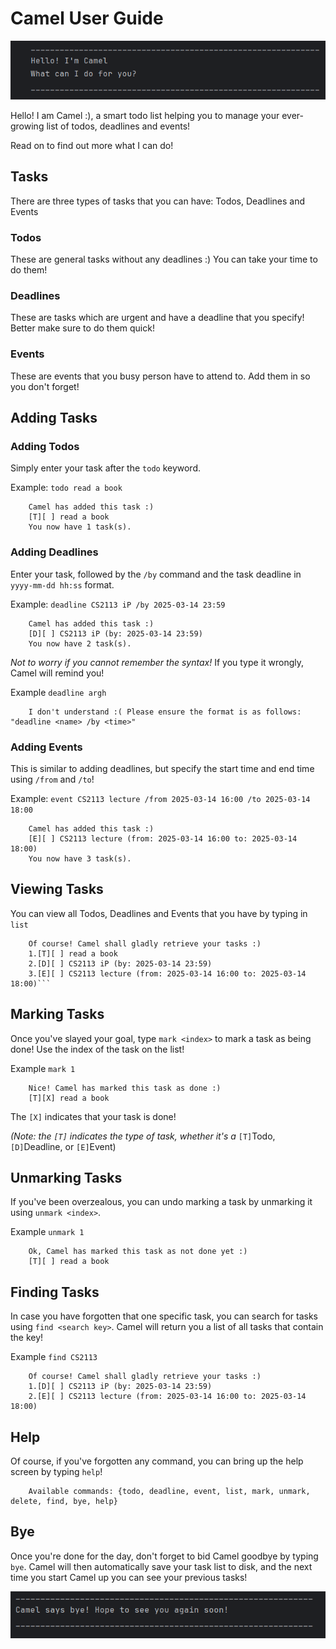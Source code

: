 # Camel User Guide

![Camel_Screenshot.png](Camel_Screenshot.png)

Hello! I am Camel :), a smart todo list helping you to manage your ever-growing list of todos, deadlines and 
events!

Read on to find out more what I can do!

## Tasks

There are three types of tasks that you can have: Todos, Deadlines and Events

### Todos

These are general tasks without any deadlines :) You can take your time to do them!

### Deadlines

These are tasks which are urgent and have a deadline that you specify! Better make sure to do them quick!

### Events

These are events that you busy person have to attend to. Add them in so you don't forget!

## Adding Tasks

### Adding Todos

Simply enter your task after the `todo` keyword.

Example: `todo read a book`

```
    Camel has added this task :)
    [T][ ] read a book
    You now have 1 task(s).
```

### Adding Deadlines

Enter your task, followed by the `/by` command and the task deadline in `yyyy-mm-dd hh:ss` format.

Example: `deadline CS2113 iP /by 2025-03-14 23:59`

```    
    Camel has added this task :)
    [D][ ] CS2113 iP (by: 2025-03-14 23:59)
    You now have 2 task(s).
```

*Not to worry if you cannot remember the syntax!* If you type it wrongly, Camel will remind you!

Example `deadline argh`
```
    I don't understand :( Please ensure the format is as follows: "deadline <name> /by <time>"
```

### Adding Events

This is similar to adding deadlines, but specify the start time and end time using `/from` and `/to`!

Example: `event CS2113 lecture /from 2025-03-14 16:00 /to 2025-03-14 18:00`

```	
    Camel has added this task :)
    [E][ ] CS2113 lecture (from: 2025-03-14 16:00 to: 2025-03-14 18:00)
    You now have 3 task(s).
```

## Viewing Tasks

You can view all Todos, Deadlines and Events that you have by typing in `list`

```
    Of course! Camel shall gladly retrieve your tasks :)
    1.[T][ ] read a book
    2.[D][ ] CS2113 iP (by: 2025-03-14 23:59)
    3.[E][ ] CS2113 lecture (from: 2025-03-14 16:00 to: 2025-03-14 18:00)```
```

## Marking Tasks

Once you've slayed your goal, type `mark <index>` to mark a task as being done! Use the index of the task on the list!

Example `mark 1`

```
    Nice! Camel has marked this task as done :)
    [T][X] read a book
```

The `[X]` indicates that your task is done!

*(Note: the `[T]` indicates the type of task, whether it's a* `[T]`Todo, `[D]`Deadline, or `[E]`Event)

## Unmarking Tasks

If you've been overzealous, you can undo marking a task by unmarking it using `unmark <index>`.

Example `unmark 1`

```
    Ok, Camel has marked this task as not done yet :)
    [T][ ] read a book
```

## Finding Tasks

In case you have forgotten that one specific task, you can search for tasks using `find <search key>`. Camel will 
return you a list of all tasks that contain the key!

Example `find CS2113`

```
    Of course! Camel shall gladly retrieve your tasks :)
    1.[D][ ] CS2113 iP (by: 2025-03-14 23:59)
    2.[E][ ] CS2113 lecture (from: 2025-03-14 16:00 to: 2025-03-14 18:00)
```

## Help

Of course, if you've forgotten any command, you can bring up the help screen by typing `help`!

```
    Available commands: {todo, deadline, event, list, mark, unmark, delete, find, bye, help}
```

## Bye

Once you're done for the day, don't forget to bid Camel goodbye by typing `bye`. Camel will then automatically save
your task list to disk, and the next time you start Camel up you can see your previous tasks!

![Camel_Bye.png](Camel_Bye.png)